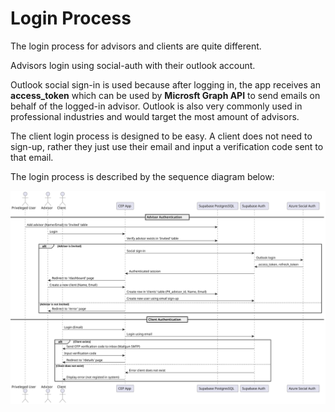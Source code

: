 # Login Process
The login process for advisors and clients are quite different.

Advisors login using social-auth with their outlook account.

Outlook social sign-in is used because after logging in, the app receives an **access_token** which can be used by **Microsft Graph API** to send emails on behalf of the logged-in advisor.
Outlook is also very commonly used in professional industries and would target the most amount of advisors.

The client login process is designed to be easy. A client does not need to sign-up, rather they just use their email and input a verification code sent to that email.

The login process is described by the sequence diagram below:

![](../images/login-sequence.svg)
